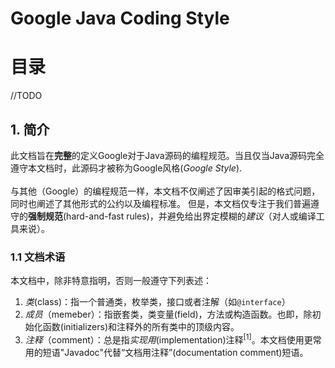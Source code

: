 # Google Java Coding Style
# 目录
//TODO

## 1. 简介
此文档旨在**完整**的定义Google对于Java源码的编程规范。当且仅当Java源码完全遵守本文档时，此源码才被称为Google风格(*Google Style*).<br>
<br>
与其他（Google）的编程规范一样，本文档不仅阐述了因审美引起的格式问题，同时也阐述了其他形式的公约以及编程标准。
但是，本文档仅专注于我们普遍遵守的**强制规范**(hard-and-fast rules)，并避免给出界定模糊的*建议*（对人或编译工具来说）。

### 1.1 文档术语
本文档中，除非特意指明，否则一般遵守下列表述：<br>
1. *类*(class)：指一个普通类，枚举类，接口或者注解（如``@interface``）
2. *成员*（memeber）：指嵌套类，类变量(field)，方法或构造函数。也即，除初始化函数(initializers)和注释外的所有类中的顶级内容。
3. *注释*（comment）：总是指*实现用*(implementation)注释<sup>[1]</sup>。本文档使用更常用的短语"Javadoc"代替“文档用注释”(documentation comment)短语。

